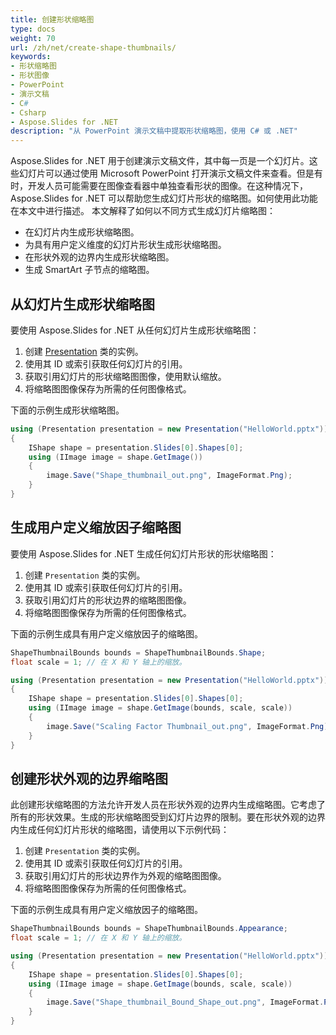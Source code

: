 ```yaml
---
title: 创建形状缩略图
type: docs
weight: 70
url: /zh/net/create-shape-thumbnails/
keywords: 
- 形状缩略图
- 形状图像
- PowerPoint
- 演示文稿
- C#
- Csharp
- Aspose.Slides for .NET
description: "从 PowerPoint 演示文稿中提取形状缩略图，使用 C# 或 .NET"
---
```


Aspose.Slides for .NET 用于创建演示文稿文件，其中每一页是一个幻灯片。这些幻灯片可以通过使用 Microsoft PowerPoint 打开演示文稿文件来查看。但是有时，开发人员可能需要在图像查看器中单独查看形状的图像。在这种情况下，Aspose.Slides for .NET 可以帮助您生成幻灯片形状的缩略图。如何使用此功能在本文中进行描述。
本文解释了如何以不同方式生成幻灯片缩略图：

- 在幻灯片内生成形状缩略图。
- 为具有用户定义维度的幻灯片形状生成形状缩略图。
- 在形状外观的边界内生成形状缩略图。
- 生成 SmartArt 子节点的缩略图。

## **从幻灯片生成形状缩略图**
要使用 Aspose.Slides for .NET 从任何幻灯片生成形状缩略图：

1. 创建 [Presentation](https://reference.aspose.com/slides/net/aspose.slides/presentation) 类的实例。
1. 使用其 ID 或索引获取任何幻灯片的引用。
1. 获取引用幻灯片的形状缩略图图像，使用默认缩放。
1. 将缩略图图像保存为所需的任何图像格式。

下面的示例生成形状缩略图。

```c#
using (Presentation presentation = new Presentation("HelloWorld.pptx"))
{
    IShape shape = presentation.Slides[0].Shapes[0];
    using (IImage image = shape.GetImage())
    {
        image.Save("Shape_thumbnail_out.png", ImageFormat.Png);
    }
}
```

## **生成用户定义缩放因子缩略图**
要使用 Aspose.Slides for .NET 生成任何幻灯片形状的形状缩略图：

1. 创建 `Presentation` 类的实例。
1. 使用其 ID 或索引获取任何幻灯片的引用。
1. 获取引用幻灯片的形状边界的缩略图图像。
1. 将缩略图图像保存为所需的任何图像格式。

下面的示例生成具有用户定义缩放因子的缩略图。

```c#
ShapeThumbnailBounds bounds = ShapeThumbnailBounds.Shape;
float scale = 1; // 在 X 和 Y 轴上的缩放。

using (Presentation presentation = new Presentation("HelloWorld.pptx"))
{
    IShape shape = presentation.Slides[0].Shapes[0];
    using (IImage image = shape.GetImage(bounds, scale, scale))
    {
        image.Save("Scaling Factor Thumbnail_out.png", ImageFormat.Png);
    }
}
```

## **创建形状外观的边界缩略图**
此创建形状缩略图的方法允许开发人员在形状外观的边界内生成缩略图。它考虑了所有的形状效果。生成的形状缩略图受到幻灯片边界的限制。要在形状外观的边界内生成任何幻灯片形状的缩略图，请使用以下示例代码：

1. 创建 `Presentation` 类的实例。
1. 使用其 ID 或索引获取任何幻灯片的引用。
1. 获取引用幻灯片的形状边界作为外观的缩略图图像。
1. 将缩略图图像保存为所需的任何图像格式。

下面的示例生成具有用户定义缩放因子的缩略图。

```c#
ShapeThumbnailBounds bounds = ShapeThumbnailBounds.Appearance;
float scale = 1; // 在 X 和 Y 轴上的缩放。

using (Presentation presentation = new Presentation("HelloWorld.pptx"))
{
    IShape shape = presentation.Slides[0].Shapes[0];
    using (IImage image = shape.GetImage(bounds, scale, scale))
    {
        image.Save("Shape_thumbnail_Bound_Shape_out.png", ImageFormat.Png);
    }
}
```
